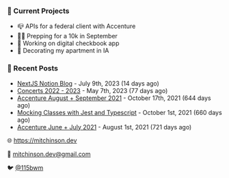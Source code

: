 ### 📌 Current Projects
- 📪 APIs for a federal client with Accenture
- 🏃🏼 Prepping for a 10k in September
- 🤑 Working on digital checkbook app
- 🏡 Decorating my apartment in IA

### 📝 Recent Posts

- [NextJS Notion Blog](https://blog.mitchinson.dev/blog-2023) - July 9th, 2023 (14 days ago)
- [Concerts 2022 - 2023](https://blog.mitchinson.dev/concerts-2023) - May 7th, 2023 (77 days ago)
- [Accenture August + September 2021](https://blog.mitchinson.dev/pillar/aug-sep-21) - October 17th, 2021 (644 days ago)
- [Mocking Classes with Jest and Typescript](https://blog.mitchinson.dev/jest-typescript-mocks) - October 1st, 2021 (660 days ago)
- [Accenture June + July 2021](https://blog.mitchinson.dev/pillar/june-july-21) - August 1st, 2021 (721 days ago)

🌐 https://mitchinson.dev

💌 mitchinson.dev@gmail.com

🐦 [@115bwm](https://twitter.com/115bwm)